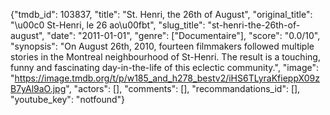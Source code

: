 {"tmdb_id": 103837, "title": "St. Henri, the 26th of August", "original_title": "\u00c0 St-Henri, le 26 ao\u00fbt", "slug_title": "st-henri-the-26th-of-august", "date": "2011-01-01", "genre": ["Documentaire"], "score": "0.0/10", "synopsis": "On August 26th, 2010, fourteen filmmakers followed multiple stories in the Montreal neighbourhood of St-Henri. The result is a touching, funny and fascinating day-in-the-life of this eclectic community.", "image": "https://image.tmdb.org/t/p/w185_and_h278_bestv2/iHS6TLyraKfieppX09zB7yAl9aO.jpg", "actors": [], "comments": [], "recommandations_id": [], "youtube_key": "notfound"}